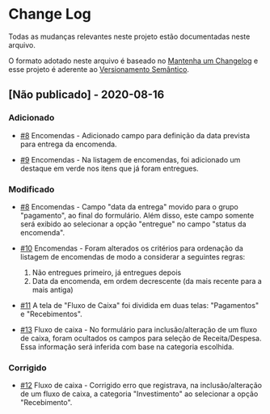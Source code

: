 
# Change Log
Todas as mudanças relevantes neste projeto estão documentadas neste arquivo.
 
O formato adotado neste arquivo é baseado no [Mantenha um Changelog](https://keepachangelog.com/pt-BR/1.0.0/)
e esse projeto é aderente ao [Versionamento Semântico](http://semver.org/).
 
## [Não publicado] - 2020-08-16
 
### Adicionado
- [#8](https://github.com/fabianoww/gestor-empresarial/issues/8)
  Encomendas - Adicionado campo para definição da data prevista para entrega da encomenda.

- [#9](https://github.com/fabianoww/gestor-empresarial/issues/9)
  Encomendas - Na listagem de encomendas, foi adicionado um destaque em verde nos itens que já foram entregues.
   
### Modificado  
- [#8](https://github.com/fabianoww/gestor-empresarial/issues/8)
  Encomendas - Campo "data da entrega" movido para o grupo "pagamento", ao final do formulário. Além disso, este campo somente será exibido ao selecionar a opção "entregue" no campo "status da encomenda".

- [#10](https://github.com/fabianoww/gestor-empresarial/issues/10)
  Encomendas - Foram alterados os critérios para ordenação da listagem de encomendas de modo a considerar a seguintes regras:
    1. Não entregues primeiro, já entregues depois
    2. Data da encomenda, em ordem decrescente (da mais recente para a mais antiga)
    
- [#11](https://github.com/fabianoww/gestor-empresarial/issues/11)
  A tela de "Fluxo de Caixa" foi dividida em duas telas: "Pagamentos" e "Recebimentos".

- [#13](https://github.com/fabianoww/gestor-empresarial/issues/13)
  Fluxo de caixa - No formulário para inclusão/alteração de um fluxo de caixa, foram ocultados os campos para seleção de Receita/Despesa. Essa informação será inferida com base na categoria escolhida.

 
### Corrigido
- [#12](https://github.com/fabianoww/gestor-empresarial/issues/12)
  Fluxo de caixa - Corrigido erro que registrava, na inclusão/alteração de um fluxo de caixa, a categoria "Investimento" ao selecionar a opção "Recebimento".